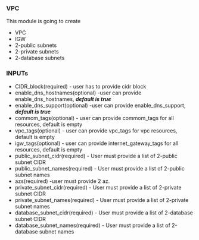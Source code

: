 ### VPC

This module is going to create 
* VPC
* IGW
* 2-public subnets
* 2-private subnets
* 2-database subnets


### INPUTs

* CIDR_block(required)  - user has to provide cidr block
* enable_dns_hostnames(optional) -user can provide enable_dns_hostnames, ***default is
true***
* enable_dns_support(optional) -user can provide enable_dns_support, ***default is true*** 
* commom_tags(optional) - user can provide commom_tags for all resources, default is empty
* vpc_tags(optional) - user can provide vpc_tags for vpc resources, default is empty
* igw_tags(optional) - user can provide internet_gateway_tags for all resources, default is empty
* public_subnet_cidr(required) - User must provide a list of 2-public subnet CIDR
* public_subnet_names(required) - User must provide a list of 2-public subnet names
* azs(required) -user must provide 2 az.
* private_subnet_cidr(required) - User must provide a list of 2-private subnet CIDR
* private_subnet_names(required) - User must provide a list of 2-private subnet names
* database_subnet_cidr(required) - User must provide a list of 2-database subnet CIDR
* database_subnet_names(required) - User must provide a list of 2-database subnet names

